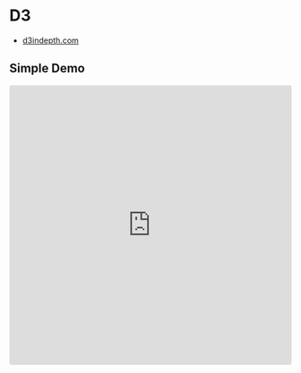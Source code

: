 # D3
* [d3indepth.com](https://www.d3indepth.com/introduction/)

## Simple Demo

<iframe src="https://codesandbox.io/embed/react-d3-demo-01uvnr?fontsize=14&hidenavigation=1&theme=dark&view=preview" style="width:100%; height:500px; border:0; border-radius: 4px; overflow:hidden;" title="react-sc-sidebar" allow="accelerometer; ambient-light-sensor; camera; encrypted-media; geolocation; gyroscope; hid; microphone; midi; payment; usb; vr; xr-spatial-tracking" sandbox="allow-forms allow-modals allow-popups allow-presentation allow-same-origin allow-scripts" ></iframe>
